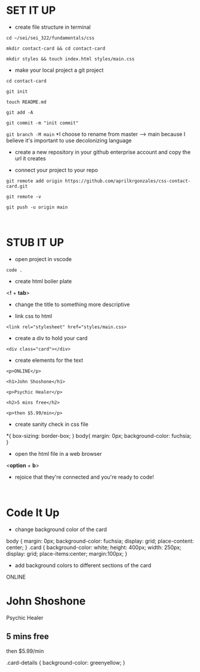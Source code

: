 # SET IT UP
- create file structure in terminal

`cd ~/sei/sei_322/fundamentals/css`

`mkdir contact-card && cd contact-card`

`mkdir styles && touch index.html styles/main.css`


- make your local project a git project

`cd contact-card`

`git init`

`touch README.md`

`git add -A`

`git commit -m "init commit"`

`git branch -M main`
*I choose to rename from master --> main because I believe it's important to use decolonizing language


- create a new repository in your github enterprise account and copy the url it creates


- connect your project to your repo

`git remote add origin https://github.com/aprilkrgonzales/css-contact-card.git`

`git remote -v`

`git push -u origin main`

<br>

# STUB IT UP
- open project in vscode

`code .`


- create html boiler plate

<<b>!</b> + <b>tab</b>>

- change the title to something more descriptive

- link css to html

`<link rel="stylesheet" href="styles/main.css>`

- create a div to hold your card

`<div class="card"></div>`

- create elements for the text

`<p>ONLINE</p>`

`<h1>John Shoshone</h1>`

`<p>Psychic Healer</p>`

`<h2>5 mins free</h2>`

`<p>then $5.99/min</p>`

- create sanity check in css file

*{
    box-sizing: border-box;
}
body{ 
    margin: 0px;
    background-color: fuchsia;
}

- open the html file in a web browser

<<b>option</b> + <b>b</b>>

- rejoice that they're connected and you're ready to code!

<br>

# Code It Up

- change background color of the card 

body {
    margin: 0px;
    background-color: fuchsia;
    display: grid;
    place-content: center;
}
.card {
    background-color: white;
    height: 400px;
    width: 250px;
    display: grid;
    place-items:center;
    margin:100px;
}

- add background colors to different sections of the card

<div class="card-details">
    <span>ONLINE</span>
    <h1>John Shoshone</h1>
</div>
<p>Psychic Healer</p>
<div class="card-details">
    <h2>5 mins free</h2>
    <span>then $5.99/min</span>
</div>

.card-details {
    background-color: greenyellow;
}

